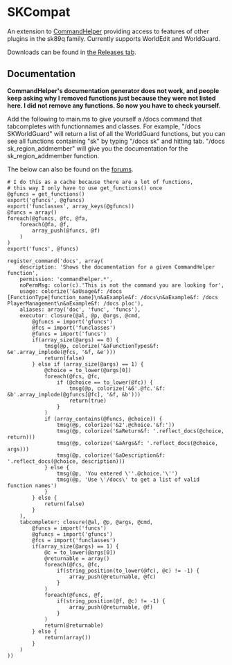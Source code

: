 SKCompat
========

An extension to [CommandHelper](https://github.com/sk89q/CommandHelper) providing access to features of other plugins in the sk89q family. Currently supports WorldEdit and WorldGuard.

Downloads can be found in [the Releases tab](https://github.com/jb-aero/SKCompat/releases).

## Documentation
**CommandHelper's documentation generator does not work, and people keep asking why I removed functions just because they were not listed here. I did not remove any functions. So now you have to check yourself.**

Add the following to main.ms to give yourself a /docs command that tabcompletes with functionnames and classes. For example, "/docs SKWorldGuard" will return a list of all the WorldGuard functions, but you can see all functions containing "sk" by typing "/docs sk" and hitting tab. "/docs sk_region_addmember" will give you the documentation for the sk_region_addmember function.

The below can also be found on the [forums](http://forum.enginehub.org/threads/jb_aeros-scripts.9347/#post-19243).
```
# I do this as a cache because there are a lot of functions,
# this way I only have to use get_functions() once
@gfuncs = get_functions()
export('gfuncs', @gfuncs)
export('funclasses', array_keys(@gfuncs))
@funcs = array()
foreach(@gfuncs, @fc, @fa,
    foreach(@fa, @f,
        array_push(@funcs, @f)
    )
)
export('funcs', @funcs)
 
register_command('docs', array(
    description: 'Shows the documentation for a given CommandHelper function',
    permission: 'commandhelper.*',
    noPermMsg: color(c).'This is not the command you are looking for',
    usage: colorize('&aUsage&f: /docs [FunctionType|function_name]\n&aExample&f: /docs\n&aExample&f: /docs PlayerManagement\n&aExample&f: /docs ploc'),
    aliases: array('doc', 'func', 'funcs'),
    executor: closure(@al, @p, @args, @cmd,
        @gfuncs = import('gfuncs')
        @fcs = import('funclasses')
        @funcs = import('funcs')
        if(array_size(@args) == 0) {
            tmsg(@p, colorize('&aFunctionTypes&f: &e'.array_implode(@fcs, '&f, &e')))
            return(false)
        } else if (array_size(@args) == 1) {
            @choice = to_lower(@args[0])
            foreach(@fcs, @fc,
                if (@choice == to_lower(@fc)) {
                    tmsg(@p, colorize('&6'.@fc.'&f: &b'.array_implode(@gfuncs[@fc], '&f, &b')))
                    return(true)
                }
            )
            if (array_contains(@funcs, @choice)) {
                tmsg(@p, colorize('&2'.@choice.'&f:'))
                tmsg(@p, colorize('&aReturn&f: '.reflect_docs(@choice, return)))
                tmsg(@p, colorize('&aArgs&f: '.reflect_docs(@choice, args)))
                tmsg(@p, colorize('&aDescription&f: '.reflect_docs(@choice, description)))
            } else {
                tmsg(@p, 'You entered \''.@choice.'\'')
                tmsg(@p, 'Use \'/docs\' to get a list of valid function names')
            }
        } else {
            return(false)
        }
    ),
    tabcompleter: closure(@al, @p, @args, @cmd,
        @funcs = import('funcs')
        @gfuncs = import('gfuncs')
        @fcs = import('funclasses')
        if(array_size(@args) == 1) {
            @c = to_lower(@args[0])
            @returnable = array()
            foreach(@fcs, @fc,
                if(string_position(to_lower(@fc), @c) != -1) {
                    array_push(@returnable, @fc)
                }
            )
            foreach(@funcs, @f,
                if(string_position(@f, @c) != -1) {
                    array_push(@returnable, @f)
                }
            )
            return(@returnable)
        } else {
            return(array())
        }
    )
))
```
